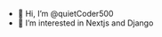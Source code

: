 - 👋 Hi, I’m @quietCoder500
- 👀 I’m interested in Nextjs and Django
<!---
quietCoder500/quietCoder500 is a ✨ special ✨ repository because its `README.md` (this file) appears on your GitHub profile.
You can click the Preview link to take a look at your changes.
--->
